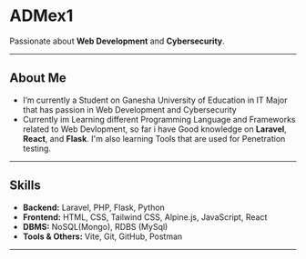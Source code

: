 # ADMex1  
Passionate about **Web Development** and **Cybersecurity**.

---

##  About Me
- I’m currently a Student on Ganesha University of Education in IT Major that has passion in Web Development and Cybersecurity
- Currently im Learning different Programming Language and Frameworks related to Web Devlopment, so far i have Good knowledge on **Laravel**, **React**, and **Flask**. I'm also learning Tools that are used for Penetration testing.

---

##  Skills
- **Backend:** Laravel, PHP, Flask, Python
- **Frontend:** HTML, CSS, Tailwind CSS, Alpine.js, JavaScript, React
- **DBMS:** NoSQL(Mongo), RDBS (MySql)  
- **Tools & Others:** Vite, Git, GitHub, Postman  

---
